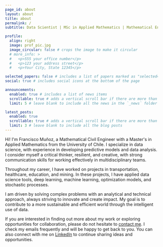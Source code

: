 ```yaml
---
page_id: about
layout: about
title: about
permalink: /
subtitle: Data Scientist | MSc in Applied Mathematics | Mathematical Engineer

profile:
  align: right
  image: prof_pic.jpg
  image_circular: false # crops the image to make it circular
  # more_info: >
  #   <p>555 your office number</p>
  #   <p>123 your address street</p>
  #   <p>Your City, State 12345</p>

selected_papers: false # includes a list of papers marked as "selected={true}"
social: true # includes social icons at the bottom of the page

announcements:
  enabled: true # includes a list of news items
  scrollable: true # adds a vertical scroll bar if there are more than 3 news items
  limit: 5 # leave blank to include all the news in the `_news` folder

latest_posts:
  enabled: true
  scrollable: true # adds a vertical scroll bar if there are more than 3 new posts items
  limit: 3 # leave blank to include all the blog posts
---
```


Hi! I'm Francisco Muñoz, a Mathematical Civil Engineer with a Master's in Applied Mathematics from the University of Chile. I specialize in data science, with experience in developing predictive models and data analysis. I consider myself a critical thinker, resilient, and creative, with strong communication skills for working effectively in multidisciplinary teams.

Throughout my career, I have worked on projects in transportation, healthcare, education, and mining. In these projects, I have applied data science tools, deep learning, machine learning, optimization models, and stochastic processes.

I am driven by solving complex problems with an analytical and technical approach, always striving to innovate and create impact. My goal is to contribute to a more sustainable and efficient world through the intelligent use of data.

If you are interested in finding out more about my work or exploring opportunities for collaboration, please do not hesitate to
[contact me](mailto:fmunoz@ug.uchile.cl). I check my emails frequently and will be happy to get back to you. You can also connect with me on [LinkedIn](https://www.linkedin.com/in/femunozg/) to continue sharing ideas and opportunities.
